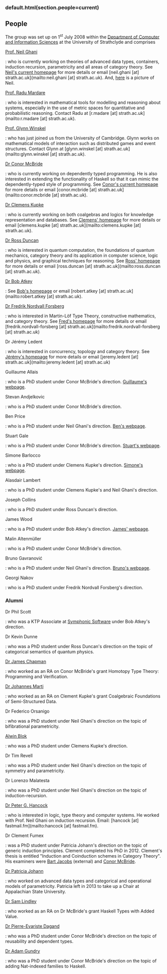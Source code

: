 ### default.html(section.people=current)

People
------

The group was set up on 1<sup>st</sup> July 2008 within the
[Department of Computer and Information Sciences](http://www.cis.strath.ac.uk)
at the University of Strathclyde and comprises

[Prof. Neil Ghani](http://www.strath.ac.uk/staff/ghanineilprof/)

:    who is currently working on theories of advanced data types,
    containers, induction recursion, parametricity and all areas of
    category theory. See
    [Neil's current homepage](http://personal.cis.strath.ac.uk/~ng/)
    for more details or email [neil.ghani [at]
    strath.ac.uk](mailto:neil.ghani [at] strath.ac.uk). And,
    [here](http://www.cis.strath.ac.uk/~ng/neil.jpg) is a picture of
    Neil.

[Prof. Radu Mardare](https://personal.cis.strath.ac.uk/r.mardare/)

:   who is interested in mathematical tools for modelling and reasoning about systems,
    especially in the use of metric spaces for quantitative and probabilistic reasoning.
    Contact Radu at [r.madare [at] strath.ac.uk](mailto:r.madare [at] strath.ac.uk).

[Prof. Glynn Winskel](https://pureportal.strath.ac.uk/en/persons/glynn-winskel)

:   who has just joined us from  the University of Cambridge. Glynn works on mathematical
    models of interaction such as distributed games and event structures.
    Contact Glynn at [glynn.winskel [at] strath.ac.uk](mailto:glynn.winskel [at] strath.ac.uk).


[Dr Conor McBride](http://www.strath.ac.uk/staff/mcbrideconordr/)

:   who is currently working on dependently typed programming. He is
    also interested in extending the functionality of Haskell so that it
    can mimic the dependently-typed style of programming. See
    [Conor's current homepaqe](http://personal.cis.strath.ac.uk/~conor/)
    for more details or email
    [conor.mcbride [at] strath.ac.uk](mailto:conor.mcbride [at] strath.ac.uk).

[Dr Clemens Kupke](http://www.strath.ac.uk/staff/kupkeclemensdr/)

:   who is currently working on both coalgebras and logics for knowledge
    representation and databases. See
    [Clemens' homepage](https://personal.cis.strath.ac.uk/clemens.kupke/)
    for more details or email [clemens.kupke
    [at] strath.ac.uk](mailto:clemens.kupke [at] strath.ac.uk).

[Dr Ross Duncan](http://www.strath.ac.uk/staff/duncanrossdr/)

:   who is interested in quantum computation, the foundations of quantum
    mechanics, category theory and its application in computer science,
    logic and physics, and graphical techniques for reasoning.  See
    [Ross' homepage](http://personal.strath.ac.uk/ross.duncan/)
    for more details or email
    [ross.duncan [at] strath.ac.uk](mailto:ross.duncan [at] strath.ac.uk).

[Dr Bob Atkey](http://www.strath.ac.uk/staff/atkeyrobertdr/)

:   See [Bob's homepage](http://bentnib.org/) or email
    [robert.atkey [at] strath.ac.uk](mailto:robert.atkey [at] strath.ac.uk).

[Dr Fredrik Nordvall Forsberg](http://www.strath.ac.uk/staff/nordvallforsbergfredrikdr/)

:   who is interested in Martin-L&ouml;f Type Theory, constructive
    mathematics, and category theory. See
    [Fred's homepage](https://fredriknf.com)
    for more details or email
    [fredrik.nordvall-forsberg [at] strath.ac.uk](mailto:fredrik.nordvall-forsberg [at] strath.ac.uk)


Dr Jérémy Ledent

:   who is interested in concurrency, topology and category theory. See
    [Jérémy's homepage](http://personal.cis.strath.ac.uk/jeremy.ledent/)
    for more details or email
    [jeremy.ledent [at] strath.ac.uk](mailto:jeremy.ledent [at] strath.ac.uk)


Guillaume Allais

:   who is a PhD student under Conor McBride's direction.
    [Guillaume's webpage](http://gallais.github.io/).

Stevan Andjelkovic

:   who is a PhD student under Conor McBride's direction.

Ben Price

:   who is a PhD student under Neil Ghani's direction.
    [Ben's webpage](https://personal.cis.strath.ac.uk/benjamin.price).

Stuart Gale

:   who is a PhD student under Conor McBride's direction.
    [Stuart's webpage](http://www.bishboria.com/).

Simone Barlocco

:   who is a PhD student under Clemens Kupke's direction.
    [Simone's webpage](http://personal.strath.ac.uk/simone.barlocco/).

Alasdair Lambert

:   who is a PhD student under Clemens Kupke's and Neil Ghani's direction.

Joseph Collins

:   who is a PhD student under Ross Duncan's direction.

James Wood

:   who is a PhD student under Bob Atkey's direction.
    [James' webpage](https://personal.cis.strath.ac.uk/james.wood.100/).

Malin Altenm&uuml;ller

:   who is a PhD student under Conor McBride's direction.

Bruno Gavranović

:   who is a PhD student under Neil Ghani's direction.
    [Bruno's webpage](https://www.brunogavranovic.com/).

Georgi Nakov

:   who is a PhD student under Fredrik Nordvall Forsberg's direction.

### Alumni ###

Dr Phil Scott

:   who was a KTP Associate at
    [Symphonic Software](http://www.symphonicsoft.com/) under Bob
    Atkey's direction.

Dr Kevin Dunne

:   who was a PhD student under Ross Duncan's direction on the topic of
    categorical semantics of quantum physics.

[Dr James Chapman](http://jmchapman.github.io/)

:   who worked as an RA on Conor McBride's grant Homotopy Type Theory:
    Programming and Verification.


[Dr Johannes Marti](http://johannesmarti.com/)

:   who worked as an RA on Clement Kupke's grant Coalgebraic Foundations
    of Semi-Structured Data.

Dr Federico Orsanigo

:   who was a PhD student under Neil Ghani's direction on the topic of
    bifibrational parametricity.

[Alwin Blok](http://alwinblok.nl/)

:   who was a PhD student under Clemens Kupke's direction.

Dr Tim Revell

:   who was a PhD student under Neil Ghani's direction on the topic of
    symmetry and parametricity.

Dr Lorenzo Malatesta

:   who was a PhD student under Neil Ghani's direction on the topic of
    induction-recursion.

[Dr Peter G. Hancock](http://docs.hancock.fastmail.fm/)

:   who is interested in logic, type theory and computer systems. He
    worked with Prof. Neil Ghani on induction recursion.
    Email: [hancock [at] fastmail.fm](mailto:hancock [at] fastmail.fm).

Dr Clement Fumex

:   was a PhD student under Patricia Johann's direction on the topic
    of generic induction principles. Clement completed his PhD in
    2012. Clement's thesis is entitled "Induction and Coinduction
    schemes in Category Theory". His examiners
    were [Bart Jacobs](http://www.cs.ru.nl/~bart/) (external) and
    [Conor McBride](https://personal.cis.strath.ac.uk/conor.mcbride/).


[Dr Patricia Johann](http://www.cs.appstate.edu/~johannp/)

:   who worked on advanced data types and categorical and operational
    models of parametricity. Patricia left in 2013 to take up a
    Chair at Appalachian State University.

[Dr Sam Lindley](http://homepages.inf.ed.ac.uk/slindley/)

:   who worked as an RA on Dr McBride's grant Haskell Types with Added
    Value.

[Dr Pierre-Evariste Dagand](http://pagesperso-systeme.lip6.fr/Pierre-Evariste.Dagand/)

:   who was a PhD student under Conor McBride's direction on the topic of
    reusability and dependent types.

[Dr Adam Gundry](http://adam.gundry.co.uk/)

:   who was a PhD student under Conor McBride's direction on the
    topic of adding Nat-indexed families to Haskell.
